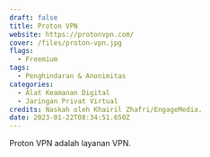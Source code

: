 ```yaml
---
draft: false
title: Proton VPN
website: https://protonvpn.com/
cover: /files/proton-vpn.jpg
flags:
  - Freemium
tags:
  - Penghindaran & Anonimitas
categories: 
  - Alat Keamanan Digital
  - Jaringan Privat Virtual
credits: Naskah oleh Khairil Zhafri/EngageMedia.
date: 2023-01-22T08:34:51.650Z
---
```

Proton VPN adalah layanan VPN.